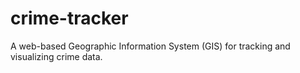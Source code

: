 # crime-tracker
A web-based Geographic Information System (GIS) for tracking and visualizing crime data.
